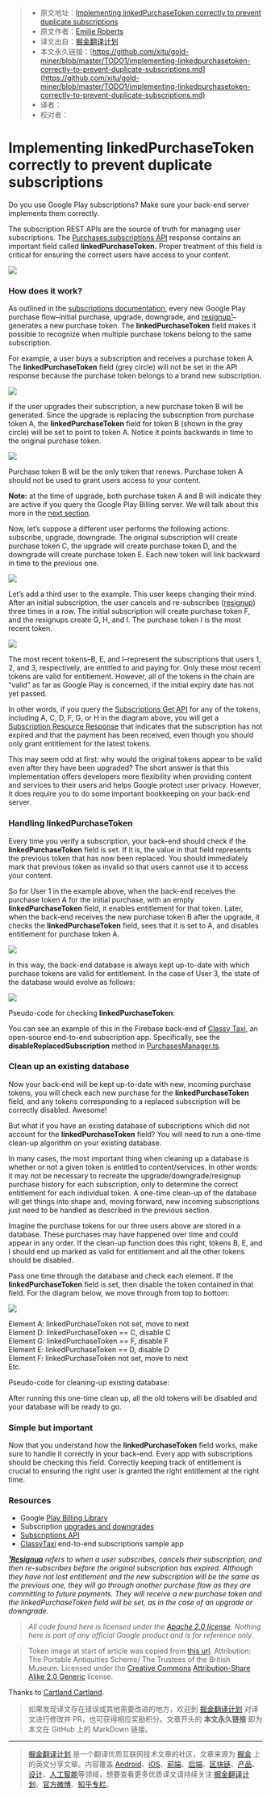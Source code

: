 > * 原文地址：[Implementing linkedPurchaseToken correctly to prevent duplicate subscriptions](https://medium.com/androiddevelopers/implementing-linkedpurchasetoken-correctly-to-prevent-duplicate-subscriptions-82dfbf7167da)
> * 原文作者：[Emilie Roberts](https://medium.com/@emilieroberts?source=post_header_lockup)
> * 译文出自：[掘金翻译计划](https://github.com/xitu/gold-miner)
> * 本文永久链接：[https://github.com/xitu/gold-miner/blob/master/TODO1/implementing-linkedpurchasetoken-correctly-to-prevent-duplicate-subscriptions.md](https://github.com/xitu/gold-miner/blob/master/TODO1/implementing-linkedpurchasetoken-correctly-to-prevent-duplicate-subscriptions.md)
> * 译者：
> * 校对者：

# Implementing linkedPurchaseToken correctly to prevent duplicate subscriptions

Do you use Google Play subscriptions? Make sure your back-end server implements them correctly.

The subscription REST APIs are the source of truth for managing user subscriptions. The [Purchases.subscriptions API](https://developers.google.com/android-publisher/api-ref/purchases/subscriptions#resource) response contains an important field called **linkedPurchaseToken.** Proper treatment of this field is critical for ensuring the correct users have access to your content.

![](https://cdn-images-1.medium.com/max/800/1*akzNIZFqfp7xMmv2DYSlVA.jpeg)

### How does it work?

As outlined in the [subscriptions documentation](https://developer.android.com/google/play/billing/billing_subscriptions#Allow-upgrade), every new Google Play purchase flow–initial purchase, upgrade, downgrade, and [resignup¹](#eb81)–generates a new purchase token. The **linkedPurchaseToken** field makes it possible to recognize when multiple purchase tokens belong to the same subscription.

For example, a user buys a subscription and receives a purchase token A. The **linkedPurchaseToken** field (grey circle) will not be set in the API response because the purchase token belongs to a brand new subscription.

![](https://cdn-images-1.medium.com/max/800/1*GRrs01R-tlUNxzDGnQqGSw.png)

If the user upgrades their subscription, a new purchase token B will be generated. Since the upgrade is replacing the subscription from purchase token A, the **linkedPurchaseToken** field for token B (shown in the grey circle) will be set to point to token A. Notice it points backwards in time to the original purchase token.

![](https://cdn-images-1.medium.com/max/800/1*TeEsm7UtgRWQbgDizGEIjQ.png)

Purchase token B will be the only token that renews. Purchase token A should not be used to grant users access to your content.

**Note:** at the time of upgrade, both purchase token A and B will indicate they are active if you query the Google Play Billing server. We will talk about this more in the [next section](#14e4).

Now, let’s suppose a different user performs the following actions: subscribe, upgrade, downgrade. The original subscription will create purchase token C, the upgrade will create purchase token D, and the downgrade will create purchase token E. Each new token will link backward in time to the previous one.

![](https://cdn-images-1.medium.com/max/800/1*T_m70ZdZp_PINQW4WFGmow.png)

Let’s add a third user to the example. This user keeps changing their mind. After an initial subscription, the user cancels and re-subscribes ([resignup](#eb81)) three times in a row. The initial subscription will create purchase token F, and the resignups create G, H, and I. The purchase token I is the most recent token.

![](https://cdn-images-1.medium.com/max/800/1*PXSvlU_mV6F3DbZmm2Pb_w.png)

The most recent tokens–B, E, and I–represent the subscriptions that users 1, 2, and 3, respectively, are entitled to and paying for. Only these most recent tokens are valid for entitlement. However, all of the tokens in the chain are “valid” as far as Google Play is concerned, if the initial expiry date has not yet passed.

In other words, if you query the [Subscriptions Get API](https://developers.google.com/android-publisher/api-ref/purchases/subscriptions/get#response) for any of the tokens, including A, C, D, F, G, or H in the diagram above, you will get a [Subscription Resource Response](https://developers.google.com/android-publisher/api-ref/purchases/subscriptions#resource) that indicates that the subscription has not expired and that the payment has been received, even though you should only grant entitlement for the latest tokens.

This may seem odd at first: why would the original tokens appear to be valid even after they have been upgraded? The short answer is that this implementation offers developers more flexibility when providing content and services to their users and helps Google protect user privacy. However, it does require you to do some important bookkeeping on your back-end server.

### Handling linkedPurchaseToken

Every time you verify a subscription, your back-end should check if the **linkedPurchaseToken** field is set. If it is, the value in that field represents the previous token that has now been replaced. You should immediately mark that previous token as invalid so that users cannot use it to access your content.

So for User 1 in the example above, when the back-end receives the purchase token A for the initial purchase, with an empty **linkedPurchaseToken** field, it enables entitlement for that token. Later, when the back-end receives the new purchase token B after the upgrade, it checks the **linkedPurchaseToken** field, sees that it is set to A, and disables entitlement for purchase token A.

![](https://cdn-images-1.medium.com/max/800/1*AelIWEUip7r0BfdTrYwnMQ.png)

In this way, the back-end database is always kept up-to-date with which purchase tokens are valid for entitlement. In the case of User 3, the state of the database would evolve as follows:

![](https://cdn-images-1.medium.com/max/800/1*ZnPLMmL6oAeLtYX-OBtEgw.png)

Pseudo-code for checking **linkedPurchaseToken**:

You can see an example of this in the Firebase back-end of [Classy Taxi](https://github.com/googlesamples/android-play-billing/tree/master/ClassyTaxi), an open-source end-to-end subscription app. Specifically, see the **disableReplacedSubscription** method in [PurchasesManager.ts](https://github.com/googlesamples/android-play-billing/blob/5415f5563d5aeaf3f0e7e4457f826de9bf12a590/ClassyTaxi/firebase/server/src/play-billing/PurchasesManager.ts#L163).

### Clean up an existing database

Now your back-end will be kept up-to-date with new, incoming purchase tokens, you will check each new purchase for the **linkedPurchaseToken** field, and any tokens corresponding to a replaced subscription will be correctly disabled. Awesome!

But what if you have an existing database of subscriptions which did not account for the **linkedPurchaseToken** field? You will need to run a one-time clean-up algorithm on your existing database.

In many cases, the most important thing when cleaning up a database is whether or not a given token is entitled to content/services. In other words: it may not be necessary to recreate the upgrade/downgrade/resignup purchase history for each subscription, only to determine the correct entitlement for each individual token. A one-time clean-up of the database will get things into shape and, moving forward, new incoming subscriptions just need to be handled as described in the previous section.

Imagine the purchase tokens for our three users above are stored in a database. These purchases may have happened over time and could appear in any order. If the clean-up function does this right, tokens B, E, and I should end up marked as valid for entitlement and all the other tokens should be disabled.

Pass one time through the database and check each element. If the **linkedPurchaseToken** field is set, then disable the token contained in that field. For the diagram below, we move through from top to bottom:

![](https://cdn-images-1.medium.com/max/800/1*vl8exBJCC-F-dKcE9hSmFg.png)

Element A: linkedPurchaseToken not set, move to next  
Element D: linkedPurchaseToken == C, disable C  
Element G: linkedPurchaseToken == F, disable F  
Element E: linkedPurchaseToken == D, disable D  
Element F: linkedPurchaseToken not set, move to next  
Etc.

Pseudo-code for cleaning-up existing database:

After running this one-time clean up, all the old tokens will be disabled and your database will be ready to go.

### Simple but important

Now that you understand how the **linkedPurchaseToken** field works, make sure to handle it correctly in your back-end. Every app with subscriptions should be checking this field. Correctly keeping track of entitlement is crucial to ensuring the right user is granted the right entitlement at the right time.

### Resources

*   Google [Play Billing Library](https://developer.android.com/google/play/billing/billing_library_overview)
*   Subscription [upgrades and downgrades](https://developer.android.com/google/play/billing/billing_subscriptions#Allow-upgrade)
*   [Subscriptions API](https://developers.google.com/android-publisher/api-ref/purchases/subscriptions#resource)
*   [ClassyTaxi](https://github.com/googlesamples/android-play-billing/tree/master/ClassyTaxi) end-to-end subscriptions sample app

[**_¹Resignup_**](#895f) _refers to when a user subscribes, cancels their subscription, and then re-subscribes before the original subscription has expired. Although they have not lost entitlement and the new subscription will be the same as the previous one, they will go through another purchase flow as they are committing to future payments. They will receive a new purchase token and the linkedPurchaseToken field will be set, as in the case of an upgrade or downgrade._

> _All code found here is licensed under the_ [_Apache 2.0 license_](https://www.apache.org/licenses/LICENSE-2.0)_. Nothing here is part of any official Google product and is for reference only._

> Token image at start of article was copied from [this url](https://commons.wikimedia.org/wiki/File:French_revolutionary_shop_token_%28FindID_530752%29.jpg). Attribution: The Portable Antiquities Scheme/ The Trustees of the British Museum. Licensed under the [Creative Commons](https://en.wikipedia.org/wiki/en:Creative_Commons "w:en:Creative Commons") [Attribution-Share Alike 2.0 Generic](https://creativecommons.org/licenses/by-sa/2.0/deed.en) license.

Thanks to [Cartland Cartland](https://medium.com/@cartland_88360?source=post_page).

> 如果发现译文存在错误或其他需要改进的地方，欢迎到 [掘金翻译计划](https://github.com/xitu/gold-miner) 对译文进行修改并 PR，也可获得相应奖励积分。文章开头的 **本文永久链接** 即为本文在 GitHub 上的 MarkDown 链接。


---

> [掘金翻译计划](https://github.com/xitu/gold-miner) 是一个翻译优质互联网技术文章的社区，文章来源为 [掘金](https://juejin.im) 上的英文分享文章。内容覆盖 [Android](https://github.com/xitu/gold-miner#android)、[iOS](https://github.com/xitu/gold-miner#ios)、[前端](https://github.com/xitu/gold-miner#前端)、[后端](https://github.com/xitu/gold-miner#后端)、[区块链](https://github.com/xitu/gold-miner#区块链)、[产品](https://github.com/xitu/gold-miner#产品)、[设计](https://github.com/xitu/gold-miner#设计)、[人工智能](https://github.com/xitu/gold-miner#人工智能)等领域，想要查看更多优质译文请持续关注 [掘金翻译计划](https://github.com/xitu/gold-miner)、[官方微博](http://weibo.com/juejinfanyi)、[知乎专栏](https://zhuanlan.zhihu.com/juejinfanyi)。
